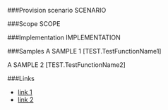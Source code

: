 <!-- M2-TODO -->
<properties
	  pageTitle="SecurityGroupLinkDefinition"
    pageName="SecurityGroupLinkDefinition"
        parentPageId="spmeta2/definitions/sharepoint-foundation"
/>

###Provision scenario
SCENARIO

###Scope
SCOPE

###Implementation
IMPLEMENTATION

###Samples
A SAMPLE 1
[TEST.TestFunctionName1]

A SAMPLE 2
[TEST.TestFunctionName2]

###Links
- [link 1](http://example.com)
- [link 2](http://example.com)